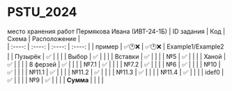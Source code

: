 # PSTU_2024
место хранения работ Пермякова Ивана (ИВТ-24-1Б)
| ID задания | Код | Схема | Расположение |                                                 
| :----: | :----: | :----: | :----: |
| пример | ✅🕐❌ | ✅🕐❌ | Example1/Example2 |
| Пузырёк | ✅ |  |  |
| Выбор | ✅ |  |  |
| Вставки | ✅ |  |  |
| №5 | ✅ |  |  |
| Ханой | ✅ |  |  |
| 8 ферзей | ✅ |  |  |
| №7.1 | ✅ |  |  |
| №7.2 | ✅ |  |  |
| №6 | ✅ |  |  |
| №10 | ✅ |  |  |
| №11.1 | ✅ |  |  |
| №11.2 | ✅ |  |  |
| №11.3 | ✅ |  |  |
| №11.4 | ✅ |  |  |
| idef0 | ✅ |  |  |
| №9 | ✅ |  |  |
| **Сумма** |  |  |  |
